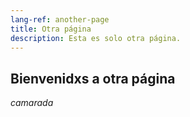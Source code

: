 ```yaml
---
lang-ref: another-page
title: Otra página
description: Esta es solo otra página.
---
```


## Bienvenidxs a otra página

_camarada_
